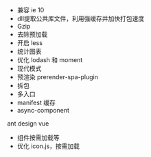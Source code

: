 - 兼容 ie 10
- dll提取公共库文件，利用强缓存并加快打包速度
- Gzip
- 去除预加载
- 开启 less
- 统计图表
- 优化 lodash 和 moment
- 现代模式
- 预渲染 prerender-spa-plugin
- 拆包
- 多入口
- manifest 缓存
- async-component

ant design vue
- 组件按需加载等
- 优化 icon.js，按需加载